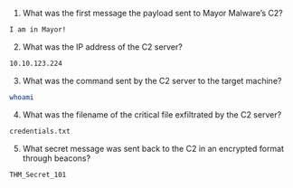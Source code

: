 1. What was the first message the payload sent to Mayor Malware’s C2?
```bash
I am in Mayor!
```
2. What was the IP address of the C2 server?
```bash
10.10.123.224
```
3. What was the command sent by the C2 server to the target machine?
```bash
whoami
```
4. What was the filename of the critical file exfiltrated by the C2 server?
```bash
credentials.txt
```
5. What secret message was sent back to the C2 in an encrypted format through beacons?
```bash
THM_Secret_101
```
